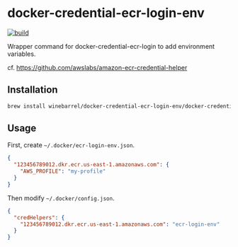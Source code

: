 # docker-credential-ecr-login-env

[![build](https://github.com/winebarrel/docker-credential-ecr-login-env/actions/workflows/build.yml/badge.svg)](https://github.com/winebarrel/docker-credential-ecr-login-env/actions/workflows/build.yml)

Wrapper command for docker-credential-ecr-login to add environment variables.

cf. https://github.com/awslabs/amazon-ecr-credential-helper

## Installation

```sh
brew install winebarrel/docker-credential-ecr-login-env/docker-credential-ecr-login-env
```

## Usage

First, create `~/.docker/ecr-login-env.json`.

```json
{
  "123456789012.dkr.ecr.us-east-1.amazonaws.com": {
    "AWS_PROFILE": "my-profile"
  }
}
```

Then modify `~/.docker/config.json`.

```json
{
  "credHelpers": {
    "123456789012.dkr.ecr.us-east-1.amazonaws.com": "ecr-login-env"
  }
}
```
